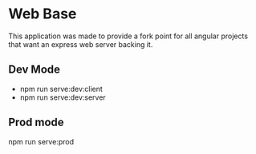 # Web Base

This application was made to provide a fork point for all angular projects that want an express web server backing it.

## Dev Mode

- npm run serve:dev:client
- npm run serve:dev:server

## Prod mode

npm run serve:prod



